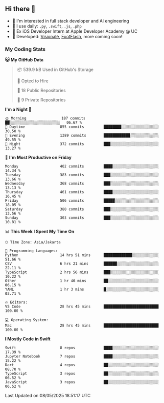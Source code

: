 ## Hi there 👋

- 🤖 I'm interested in full stack developer and AI engineering
- 🌱 I use daily: `.py`, `.swift`, `.js`, `.php`
- 🍎 Ex iOS Developer Intern at Apple Developer Academy @ UC
- 🔨 Developed: [Visionalé](https://apps.apple.com/id/app/visional%C3%A9/id6737191146), [FootFlash](https://apps.apple.com/id/app/footflash/id6550905078), more coming soon!

### My Coding Stats

<!--START_SECTION:waka-->
**🐱 My GitHub Data** 

> 📦 539.9 kB Used in GitHub's Storage 
 > 
> 💼 Opted to Hire
 > 
> 📜 18 Public Repositories 
 > 
> 🔑 9 Private Repositories 
 > 
**I'm a Night 🦉** 

```text
🌞 Morning                187 commits         ██░░░░░░░░░░░░░░░░░░░░░░░   06.67 % 
🌆 Daytime                855 commits         ████████░░░░░░░░░░░░░░░░░   30.50 % 
🌃 Evening                1389 commits        ████████████░░░░░░░░░░░░░   49.55 % 
🌙 Night                  372 commits         ███░░░░░░░░░░░░░░░░░░░░░░   13.27 % 
```
📅 **I'm Most Productive on Friday** 

```text
Monday                   402 commits         ████░░░░░░░░░░░░░░░░░░░░░   14.34 % 
Tuesday                  383 commits         ███░░░░░░░░░░░░░░░░░░░░░░   13.66 % 
Wednesday                368 commits         ███░░░░░░░░░░░░░░░░░░░░░░   13.13 % 
Thursday                 461 commits         ████░░░░░░░░░░░░░░░░░░░░░   16.45 % 
Friday                   506 commits         █████░░░░░░░░░░░░░░░░░░░░   18.05 % 
Saturday                 380 commits         ███░░░░░░░░░░░░░░░░░░░░░░   13.56 % 
Sunday                   303 commits         ███░░░░░░░░░░░░░░░░░░░░░░   10.81 % 
```


📊 **This Week I Spent My Time On** 

```text
🕑︎ Time Zone: Asia/Jakarta

💬 Programming Languages: 
Python                   14 hrs 51 mins      █████████████░░░░░░░░░░░░   51.66 % 
CSV                      6 hrs 21 mins       ██████░░░░░░░░░░░░░░░░░░░   22.11 % 
TypeScript               2 hrs 56 mins       ███░░░░░░░░░░░░░░░░░░░░░░   10.22 % 
Other                    1 hr 46 mins        ██░░░░░░░░░░░░░░░░░░░░░░░   06.15 % 
YAML                     1 hr 3 mins         █░░░░░░░░░░░░░░░░░░░░░░░░   03.71 % 

🔥 Editors: 
VS Code                  28 hrs 45 mins      █████████████████████████   100.00 % 

💻 Operating System: 
Mac                      28 hrs 45 mins      █████████████████████████   100.00 % 
```

**I Mostly Code in Swift** 

```text
Swift                    8 repos             ████░░░░░░░░░░░░░░░░░░░░░   17.39 % 
Jupyter Notebook         7 repos             ████░░░░░░░░░░░░░░░░░░░░░   15.22 % 
Dart                     4 repos             ██░░░░░░░░░░░░░░░░░░░░░░░   08.70 % 
TypeScript               3 repos             ██░░░░░░░░░░░░░░░░░░░░░░░   06.52 % 
JavaScript               3 repos             ██░░░░░░░░░░░░░░░░░░░░░░░   06.52 % 
```




 Last Updated on 08/05/2025 18:51:17 UTC
<!--END_SECTION:waka-->

<!--
**nico-samuelson/nico-samuelson** is a ✨ _special_ ✨ repository because its `README.md` (this file) appears on your GitHub profile.

Here are some ideas to get you started:

- 🔭 I’m currently working on ...
- 🌱 I’m currently learning ...
- 👯 I’m looking to collaborate on ...
- 🤔 I’m looking for help with ...
- 💬 Ask me about ...
- 📫 How to reach me: ...
- 😄 Pronouns: ...
- ⚡ Fun fact: ...
-->
